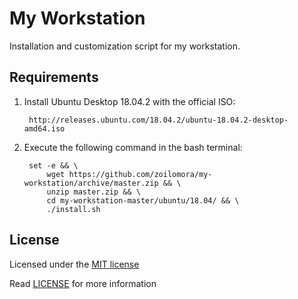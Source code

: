 # My Workstation

Installation and customization script for my workstation.

## Requirements

1. Install Ubuntu Desktop 18.04.2 with the official ISO:

        http://releases.ubuntu.com/18.04.2/ubuntu-18.04.2-desktop-amd64.iso

2. Execute the following command in the bash terminal:
        
        set -e && \
            wget https://github.com/zoilomora/my-workstation/archive/master.zip && \
            unzip master.zip && \
            cd my-workstation-master/ubuntu/18.04/ && \
            ./install.sh

## License
Licensed under the [MIT license](http://opensource.org/licenses/MIT)

Read [LICENSE](LICENSE) for more information
